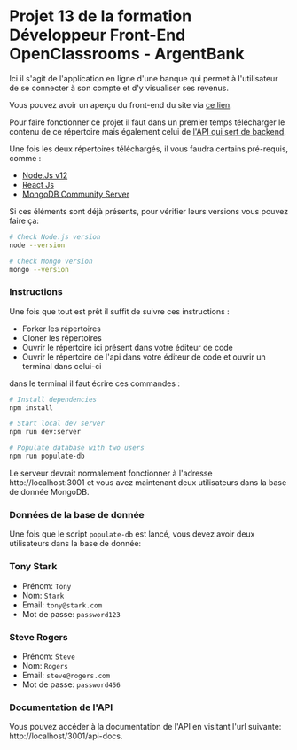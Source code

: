 # Projet 13 de la formation Développeur Front-End OpenClassrooms - ArgentBank

Ici il s'agit de l'application en ligne d'une banque qui permet à l'utilisateur de se connecter à son compte et d'y visualiser ses revenus. 

Vous pouvez avoir un aperçu du front-end du site via [ce lien](https://df-13-argentbank.netlify.app/).

Pour faire fonctionner ce projet il faut dans un premier temps télécharger le contenu de ce répertoire mais également celui de [l'API qui sert de backend](https://github.com/Dylan-Fruit/Project-10-Bank-API). 

Une fois les deux répertoires téléchargés, il vous faudra certains pré-requis, comme : 

- [Node.Js v12](https://nodejs.org/en/)
- [React Js](https://fr.reactjs.org)
- [MongoDB Community Server](https://www.mongodb.com/try/download/community)

Si ces éléments sont déjà présents, pour vérifier leurs versions vous pouvez faire ça: 


```bash
# Check Node.js version
node --version

# Check Mongo version
mongo --version
```

### Instructions

Une fois que tout est prêt il suffit de suivre ces instructions : 

- Forker les répertoires
- Cloner les répertoires 
- Ouvrir le répertoire ici présent dans votre éditeur de code 
- Ouvrir le répertoire de l'api dans votre éditeur de code et ouvrir un terminal dans celui-ci 

dans le terminal il faut écrire ces commandes : 

```bash
# Install dependencies
npm install

# Start local dev server
npm run dev:server

# Populate database with two users
npm run populate-db
```

Le serveur devrait normalement fonctionner à l'adresse http://localhost:3001 et vous avez maintenant deux utilisateurs dans la base de donnée MongoDB.

### Données de la base de donnée

Une fois que le script `populate-db` est lancé, vous devez avoir deux utilisateurs dans la base de donnée: 

### Tony Stark

- Prénom: `Tony`
- Nom: `Stark`
- Email: `tony@stark.com`
- Mot de passe: `password123`

### Steve Rogers

- Prénom: `Steve`
- Nom: `Rogers`
- Email: `steve@rogers.com`
- Mot de passe: `password456`


### Documentation de l'API 

Vous pouvez accéder à la documentation de l'API en visitant l'url suivante: http://localhost/3001/api-docs.

